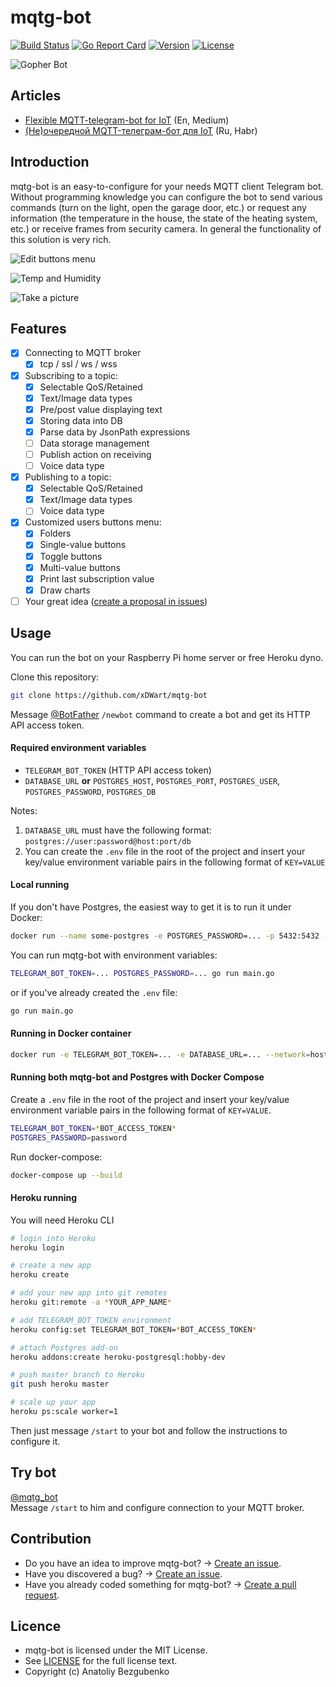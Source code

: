 # mqtg-bot

[![Build Status](https://travis-ci.com/xDWart/mqtg-bot.svg?branch=master)](https://travis-ci.com/xDWart/mqtg-bot)
[![Go Report Card](https://goreportcard.com/badge/github.com/xDWart/mqtg-bot)](https://goreportcard.com/report/github.com/xDWart/mqtg-bot)
[![Version](https://img.shields.io/github/go-mod/go-version/xDWart/mqtg-bot)](go.mod)
[![License](https://img.shields.io/github/license/xDWart/mqtg-bot)](LICENSE)

![Gopher Bot](https://github.com/xDWart/mqtg-bot/raw/master/assets/kdpv.jpg)

## Articles

- [Flexible MQTT-telegram-bot for IoT](https://xd-wart.medium.com/flexible-mqtt-telegram-bot-for-iot-70d567edfb2e) (En, Medium)
- [(Не)очередной MQTT-телеграм-бот для IoT](https://habr.com/ru/post/526672/) (Ru, Habr)

## Introduction

mqtg-bot is an easy-to-configure for your needs MQTT client Telegram bot. Without programming knowledge you can configure the bot to send various commands (turn on the light, open the garage door, etc.) or request any information (the temperature in the house, the state of the heating system, etc.) or receive frames from security camera. In general the functionality of this solution is very rich.

![Edit buttons menu](https://github.com/xDWart/mqtg-bot/raw/master/assets/edit_buttons_menu.jpg)

![Temp and Humidity](https://github.com/xDWart/mqtg-bot/raw/master/assets/temp_and_humidity.jpg)

![Take a picture](https://github.com/xDWart/mqtg-bot/raw/master/assets/take_a_picture.jpg)

## Features

- [x] Connecting to MQTT broker
    - [x] tcp / ssl / ws / wss
- [x] Subscribing to a topic:
    - [x] Selectable QoS/Retained
    - [x] Text/Image data types
    - [x] Pre/post value displaying text
    - [x] Storing data into DB
    - [x] Parse data by JsonPath expressions
    - [ ] Data storage management
    - [ ] Publish action on receiving
    - [ ] Voice data type
- [x] Publishing to a topic:
    - [x] Selectable QoS/Retained
    - [x] Text/Image data types
    - [ ] Voice data type
- [x] Customized users buttons menu:
    - [x] Folders
    - [x] Single-value buttons
    - [x] Toggle buttons
    - [x] Multi-value buttons
    - [x] Print last subscription value
    - [x] Draw charts
- [ ] Your great idea ([create a proposal in issues](https://github.com/xDWart/mqtg-bot/issues/new/choose))

## Usage

You can run the bot on your Raspberry Pi home server or free Heroku dyno.

Clone this repository:
```sh
git clone https://github.com/xDWart/mqtg-bot
```

Message [@BotFather](https://telegram.me/BotFather) `/newbot` command to create a bot and get its HTTP API access token.

#### Required environment variables

- `TELEGRAM_BOT_TOKEN` (HTTP API access token)
- `DATABASE_URL` **or** `POSTGRES_HOST`, `POSTGRES_PORT`, `POSTGRES_USER`, `POSTGRES_PASSWORD`, `POSTGRES_DB`

Notes: 
1. `DATABASE_URL` must have the following format: `postgres://user:password@host:port/db`
1. You can create the `.env` file in the root of the project and insert your key/value environment variable pairs in the following format of `KEY=VALUE`

#### Local running

If you don't have Postgres, the easiest way to get it is to run it under Docker:

```sh
docker run --name some-postgres -e POSTGRES_PASSWORD=... -p 5432:5432 -d postgres
```

You can run mqtg-bot with environment variables:

```sh
TELEGRAM_BOT_TOKEN=... POSTGRES_PASSWORD=... go run main.go
```

or if you've already created the `.env` file:

```sh
go run main.go
```

#### Running in Docker container

```sh
docker run -e TELEGRAM_BOT_TOKEN=... -e DATABASE_URL=... --network=host owart/mqtg-bot
```

#### Running both mqtg-bot and Postgres with Docker Compose

Create a `.env` file in the root of the project and insert your key/value environment variable pairs in the following format of `KEY=VALUE`.

```sh
TELEGRAM_BOT_TOKEN=*BOT_ACCESS_TOKEN*
POSTGRES_PASSWORD=password
```

Run docker-compose:

```sh
docker-compose up --build
```

#### Heroku running

You will need Heroku CLI

```sh
# login into Heroku
heroku login

# create a new app
heroku create

# add your new app into git remotes
heroku git:remote -a *YOUR_APP_NAME*

# add TELEGRAM_BOT_TOKEN environment
heroku config:set TELEGRAM_BOT_TOKEN=*BOT_ACCESS_TOKEN*

# attach Postgres add-on
heroku addons:create heroku-postgresql:hobby-dev 

# push master branch to Heroku
git push heroku master

# scale up your app
heroku ps:scale worker=1
```

Then just message `/start` to your bot and follow the instructions to configure it.

## Try bot

[@mqtg_bot](https://telegram.me/mqtg_bot)  
Message `/start` to him and configure connection to your MQTT broker.

## Contribution

- Do you have an idea to improve mqtg-bot? -> [Create an issue](https://github.com/xDWart/mqtg-bot/issues/new/choose).     
- Have you discovered a bug? -> [Create an issue](https://github.com/xDWart/mqtg-bot/issues/new/choose).   
- Have you already coded something for mqtg-bot? -> [Create a pull request](https://github.com/xDWart/mqtg-bot/compare).   

## Licence

- mqtg-bot is licensed under the MIT License.   
- See [LICENSE](LICENSE) for the full license text.   
- Copyright (c) Anatoliy Bezgubenko